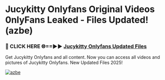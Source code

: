 # Jucykitty Onlyfans Original Videos 0nlyFans Leaked - Files Updated! (azbe)

<h3>🔴 CLICK HERE 🌐==►► <a href="https://tinyurl.com/2m67pmp6" rel="nofollow">Jucykitty Onlyfans Updated Files</a></h3>

Get Jucykitty Onlyfans and all content. Now you can access all videos and pictures of Jucykitty Onlyfans. New Updated Files 2025!

[![azbe](https://i.imgur.com/H4QAA4z.gif)](https://tinyurl.com/2m67pmp6)
